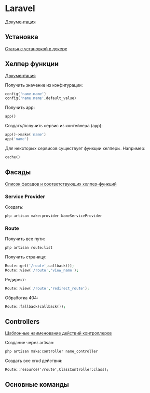 # Laravel
[Документация](https://laravel.com/docs/)


## Установка
[Статья с установкой в докере](https://timeweb.cloud/tutorials/laravel/kak-nastroit-laravel-nginx-i-mysql-s-pomoschyu-docker-compose#zakluchenie)

## Хелпер функции
[Документация](https://laravel.com/docs/helpers)

Получить значение из конфигурации:
```php
config('name.name')
config('name.name',default_value)
```
Получить app:
```php
app()
```
Создать/получить сервис из контейнера (app):
```php
app()->make('name')
app('name')
```
Для некоторых сервисов существует функции хелперы. Например:
```php
cache()
```
## Фасады
[Список фасадов и соответствующих хелпер-функций](https://laravel.com/docs/12.x/facades#facade-class-reference)

### Service Provider
Создать:
```bash
php artisan make:provider NameServiceProvider
```

### Route
Получить все пути:
```bash
php artisan route:list
```
Получить страницу:
```php
Route::get('/route',callback());
Route::view('/route','view_name');
```
Редирект:
```php
Route::view('/route','redirect_route');
```
Обработка 404:
```php
Route::fallback(callback());
```
## Controllers
[Шаблонные наименование действий контроллеров](https://laravel.su/docs/11.x/controllers#deistviia-vypolniaemye-resursnymi-kontrollerami)

Создание через artisan:
```bash
php artisan make:controller name_controller
```
Создать все crud действия:
```phph
Route::resource('/route',ClassController:class);
```

## Основные команды